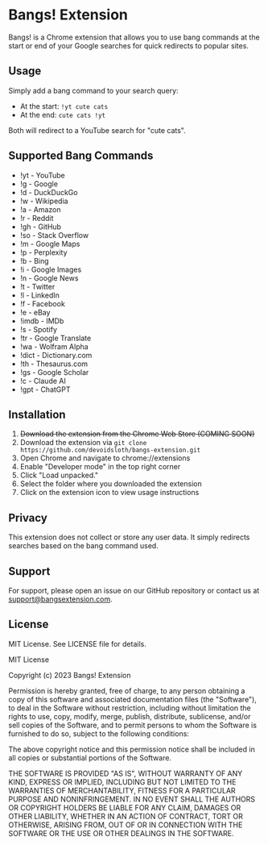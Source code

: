 # Bangs! Extension

Bangs! is a Chrome extension that allows you to use bang commands at the start or end of your Google searches for quick redirects to popular sites.

## Usage

Simply add a bang command to your search query:

- At the start: `!yt cute cats`
- At the end: `cute cats !yt`

Both will redirect to a YouTube search for "cute cats".

## Supported Bang Commands

- !yt - YouTube
- !g - Google
- !d - DuckDuckGo
- !w - Wikipedia
- !a - Amazon
- !r - Reddit
- !gh - GitHub
- !so - Stack Overflow
- !m - Google Maps
- !p - Perplexity
- !b - Bing
- !i - Google Images
- !n - Google News
- !t - Twitter
- !l - LinkedIn
- !f - Facebook
- !e - eBay
- !imdb - IMDb
- !s - Spotify
- !tr - Google Translate
- !wa - Wolfram Alpha
- !dict - Dictionary.com
- !th - Thesaurus.com
- !gs - Google Scholar
- !c - Claude AI
- !gpt - ChatGPT

## Installation

1. ~~Download the extension from the Chrome Web Store (COMING SOON)~~
1. Download the extension via `git clone https://github.com/devoidsloth/bangs-extension.git`
3. Open Chrome and navigate to chrome://extensions
4. Enable "Developer mode" in the top right corner
5. Click "Load unpacked."
6. Select the folder where you downloaded the extension
7. Click on the extension icon to view usage instructions

## Privacy

This extension does not collect or store any user data. It simply redirects searches based on the bang command used.

## Support

For support, please open an issue on our GitHub repository or contact us at support@bangsextension.com.

## License

MIT License. See LICENSE file for details.

MIT License

Copyright (c) 2023 Bangs! Extension

Permission is hereby granted, free of charge, to any person obtaining a copy
of this software and associated documentation files (the "Software"), to deal
in the Software without restriction, including without limitation the rights
to use, copy, modify, merge, publish, distribute, sublicense, and/or sell
copies of the Software, and to permit persons to whom the Software is
furnished to do so, subject to the following conditions:

The above copyright notice and this permission notice shall be included in all
copies or substantial portions of the Software.

THE SOFTWARE IS PROVIDED "AS IS", WITHOUT WARRANTY OF ANY KIND, EXPRESS OR
IMPLIED, INCLUDING BUT NOT LIMITED TO THE WARRANTIES OF MERCHANTABILITY,
FITNESS FOR A PARTICULAR PURPOSE AND NONINFRINGEMENT. IN NO EVENT SHALL THE
AUTHORS OR COPYRIGHT HOLDERS BE LIABLE FOR ANY CLAIM, DAMAGES OR OTHER
LIABILITY, WHETHER IN AN ACTION OF CONTRACT, TORT OR OTHERWISE, ARISING FROM,
OUT OF OR IN CONNECTION WITH THE SOFTWARE OR THE USE OR OTHER DEALINGS IN THE
SOFTWARE.
